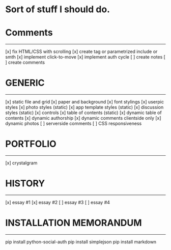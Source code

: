 Sort of stuff I should do.
==========================

# Comments
---------
[x] fix HTML/CSS with scrolling
[x] create tag or parametrized include or smth
[x] implement click-to-move
[x] implement auth cycle
[ ] create notes
[ ] create comments

# GENERIC
-------
[x] static file and grid
[x] paper and background
[x] font stylings
[x] userpic styles
[x] photo styles (static)
[x] app template styles (static)
[x] discussion styles (static)
[x] controls 
[x] table of contents (static)
[x] dynamic table of contents
[x] dynamic authorship
[x] dynamic comments clientside only
[x] dynamic photos
[ ] serverside comments
[ ] CSS responsiveness


# PORTFOLIO
-----------
[x] crystalgram

# HISTORY
-------
[x] essay #1
[x] essay #2
[ ] essay #3
[ ] essay #4


# INSTALLATION MEMORANDUM
-------------------------
pip install python-social-auth
pip install simplejson
pip install markdown